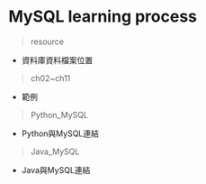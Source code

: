 # MySQL learning process

> resource
- 資料庫資料檔案位置

> ch02~ch11
- 範例

> Python_MySQL
- Python與MySQL連結

> Java_MySQL
- Java與MySQL連結
